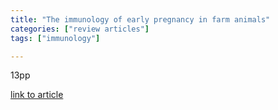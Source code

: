 ```yaml
---
title: "The immunology of early pregnancy in farm animals"
categories: ["review articles"]
tags: ["immunology"]

---
```


13pp

[link to article](https://onlinelibrary.wiley.com/doi/full/10.1111/j.1439-0531.2011.01850.x)